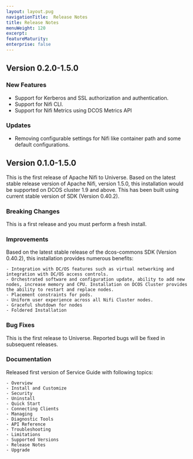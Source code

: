 ```yaml
---
layout: layout.pug
navigationTitle:  Release Notes
title: Release Notes
menuWeight: 120
excerpt:
featureMaturity:
enterprise: false
---
```



## Version 0.2.0-1.5.0

### New Features
- Support for Kerberos and SSL authorization and authentication.
- Support for Nifi CLI.
- Support for Nifi Metrics using DCOS Metrics API

### Updates
- Removing configurable settings for Nifi like container path and some default configurations.


## Version 0.1.0-1.5.0

This is the first release of Apache Nifi to Universe. Based on the latest stable release version of Apache Nifi, version 1.5.0, this installation would be supported on DCOS cluster 1.9 and above. This has been built using current stable version of SDK (Version 0.40.2).

### Breaking Changes

This is a first release and you must perform a fresh install.  

### Improvements

Based on the latest stable release of the dcos-commons SDK (Version 0.40.2), this installation provides numerous benefits:

    - Integration with DC/OS features such as virtual networking and integration with DC/OS access controls.
    - Orchestrated software and configuration update, ability to add new nodes, increase memory and CPU. Installation on DCOS Cluster provides the ability to restart and replace nodes.
    - Placement constraints for pods.
    - Uniform user experience across all Nifi Cluster nodes.
    - Graceful shutdown for nodes
    - Foldered Installation

### Bug Fixes

This is the first release to Universe. Reported bugs will be fixed in subsequent releases.

### Documentation

Released first version of Service Guide with following topics:

    - Overview
    - Install and Customize
    - Security
    - Uninstall
    - Quick Start
    - Connecting Clients
    - Managing
    - Diagnostic Tools
    - API Reference
    - Troubleshooting
    - Limitations
    - Supported Versions
    - Release Notes
    - Upgrade
